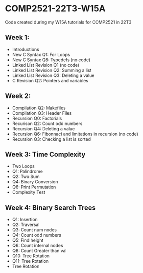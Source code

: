 # COMP2521-22T3-W15A
Code created during my W15A tutorials for COMP2521 in 22T3

## Week 1:
- Introductions
- New C Syntax Q1: For Loops
- New C Syntax Q8: Typedefs (no code)
- Linked List Revision Q1 (no code)
- Linked List Revision Q2: Summing a list
- Linked List Revision Q3: Deleting a value
- C Revision Q2: Pointers and variables

## Week 2:
- Compilation Q2: Makefiles
- Compilation Q3: Header Files
- Recursion Q0: Factorials
- Recurison Q2: Count odd numbers
- Recursion Q4: Deleting a value
- Recursion Q6: Fibonnaci and limitations in recursion (no code)
- Recursion Q3: Checking a list is sorted

## Week 3: Time Complexity
- Two Loops
- Q1: Palindrome
- Q2: Two Sum
- Q4: Binary Conversion
- Q6: Print Permutation
- Complexity Test

## Week 4: Binary Search Trees
- Q1: Insertion
- Q2: Traversal
- Q3: Count num nodes
- Q4: Count odd numbers
- Q5: Find height
- Q6: Count internal nodes
- Q8: Count Greater than val
- Q10: Tree Rotation
- Q11: Tree Rotation
- Tree Rotation

